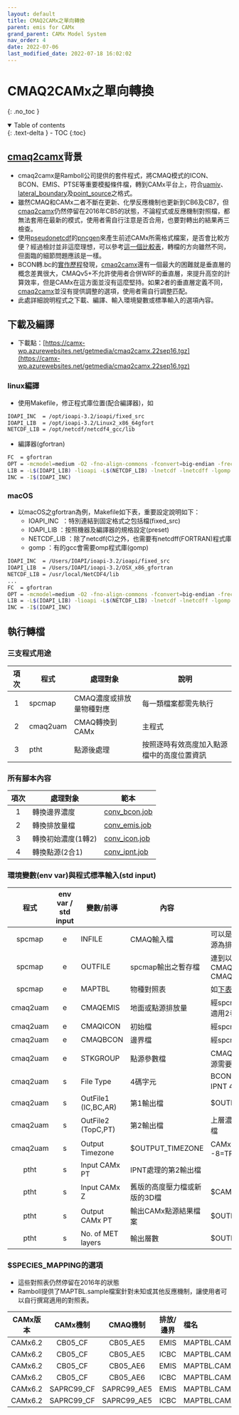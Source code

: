 ```yaml
---
layout: default
title: CMAQ2CAMx之單向轉換
parent: emis for CAMx
grand_parent: CAMx Model System
nav_order: 4
date: 2022-07-06
last_modified_date: 2022-07-18 16:02:02
---
```


# CMAQ2CAMx之單向轉換

{: .no_toc }

<details open markdown="block">
  <summary>
    Table of contents
  </summary>
  {: .text-delta }
- TOC
{:toc}
</details>

## [cmaq2camx][cmaq2camx]背景

- cmaq2camx是Ramboll公司提供的套件程式，將CMAQ模式的ICON、BCON、EMIS、PTSE等重要模擬條件檔，轉到CAMx平台上，符合[uamiv][uamiv]、[lateral_boundary][bnd]及[point_source][pnc_camx]之格式。
- 雖然CMAQ和CAMx二者不斷在更新、化學反應機制也更新到CB6及CB7，但[cmaq2camx][cmaq2camx]仍然停留在2016年CB5的狀態，不論程式或反應機制對照檔，都無法套用在最新的模式，使用者需自行注意是否合用，也要對轉出的結果再三檢查。
- 使用[pseudonetcdf][pseudonetcdf]的[pncgen][pncgen]來產生前述CAMx所需格式檔案，是否會比較方便？經過檢討並非這麼理想，可以參考[這一個比較表][camx2ioapivspncgen]，轉檔的方向雖然不同，但面臨的細節問題應該是一樣。
- BCON轉.bc的[實作歷程](https://sinotec2.github.io/FAQ/2022/06/29/SlimCMAQ2CAMx.html)發現，[cmaq2camx][cmaq2camx]還有一個最大的困難就是垂直層的概念差異很大，CMAQv5+不允許使用者合併WRF的垂直層，來提升高空的計算效率，但是CAMx在這方面並沒有這麼堅持。如果2者的垂直層定義不同，[cmaq2camx][cmaq2camx]並沒有提供調整的選項，使用者需自行調整匹配。
- 此處詳細說明程式之下載、編譯、輸入環境變數或標準輸入的選項內容。

## 下載及編譯

- 下載點：[https://camx-wp.azurewebsites.net/getmedia/cmaq2camx.22sep16.tgz](https://camx-wp.azurewebsites.net/getmedia/cmaq2camx.22sep16.tgz)

### linux編譯

- 使用Makefile，修正程式庫位置(配合編譯器)，如

```bash
IOAPI_INC  = /opt/ioapi-3.2/ioapi/fixed_src
IOAPI_LIB  = /opt/ioapi-3.2/Linux2_x86_64gfort
NETCDF_LIB = /opt/netcdf/netcdf4_gcc/lib
```

- 編譯器(gfortran)

```bash
FC  = gfortran
OPT = -mcmodel=medium -O2 -fno-align-commons -fconvert=big-endian -frecord-marker=4 -ffixed-line-length-0
LIB = -L$(IOAPI_LIB) -lioapi -L$(NETCDF_LIB) -lnetcdf -lnetcdff -lgomp
INC = -I$(IOAPI_INC)
```

### macOS
- 以macOS之gfortran為例，Makefile如下表，重要設定說明如下：
  - IOAPI_INC  ：特別連結到固定格式之包括檔(fixed_src)
  - IOAPI_LIB ：按照機器及編譯器的規格設定(preset)
  - NETCDF_LIB ：除了netcdf(C)之外，也需要有netcdff(FORTRAN)程式庫
  - gomp ：有的gcc會需要omp程式庫(gomp)

```bash
IOAPI_INC  = /Users/IOAPI/ioapi-3.2/ioapi/fixed_src
IOAPI_LIB  = /Users/IOAPI/ioapi-3.2/OSX_x86_gfortran
NETCDF_LIB = /usr/local/NetCDF4/lib
...
FC  = gfortran
OPT = -mcmodel=medium -O2 -fno-align-commons -fconvert=big-endian -frecord-marker=4 -ffixed-line-length-0
LIB = -L$(IOAPI_LIB) -lioapi -L$(NETCDF_LIB) -lnetcdf -lnetcdff -lgomp
INC = -I$(IOAPI_INC)
```

## 執行轉檔

### 三支程式用途

項次|程式|處理對象|說明
:-:|-|-|-
1|spcmap|CMAQ濃度或排放量物種對應|每一類檔案都需先執行
2|cmaq2uam|CMAQ轉換到CAMx|主程式
3|ptht|點源後處理|按照逐時有效高度加入點源檔中的高度位置資訊

### 所有腳本內容

項次|處理對象|範本
:-:|-|-
1|轉換邊界濃度|[conv_bcon.job](https://github.com/sinotec2/Focus-on-Air-Quality/blob/main/GridModels/POST/conv_bcon.job)
2|轉換排放量檔|[conv_emis.job](https://github.com/sinotec2/Focus-on-Air-Quality/blob/main/GridModels/POST/conv_emis.job)
3|轉換初始濃度(1轉2)|[conv_icon.job](https://github.com/sinotec2/Focus-on-Air-Quality/blob/main/GridModels/POST/conv_icon.job)
4|轉換點源(2合1)|[conv_ipnt.job](https://github.com/sinotec2/Focus-on-Air-Quality/blob/main/GridModels/POST/conv_ipnt.job)

### 環境變數(env var)與程式標準輸入(std input)

程式|env var / std input|變數/前導|內容|說明
:-:|:-:|-|-|-
spcmap|e|INFILE|CMAQ輸入檔|可以是前述4種檔案(點源為排放量檔)
spcmap|e|OUTFILE|spcmap輸出之暫存檔|連到以下CMAQEMIS, CMAQICON, CMAQBCON|最終會將其移除
spcmap|e|MAPTBL|物種對照表|如[下表](https://sinotec2.github.io/FAQ/2022/06/29/SlimCMAQ2CAMx.html#species_mapping的選項)|
cmaq2uam|e|CMAQEMIS|地面或點源排放量|經spcmap轉換結果，適用2者排放量檔
cmaq2uam|e|CMAQICON|初始檔|經spcmap轉換結果
cmaq2uam|e|CMAQBCON|邊界檔|經spcmap轉換結果
cmaq2uam|e|STKGROUP|點源參數檔|CMAQ原始檔。只有點源需要
cmaq2uam|s|File Type|4碼字元|BCON, ICON, EMIS, IPNT 4擇1
cmaq2uam|s|OutFile1 (IC,BC,AR)|第1輸出檔|$OUTPUT_CAMx_BC
cmaq2uam|s|OutFile2 (TopC,PT) |第2輸出檔|上層濃度或CAMx點源檔
cmaq2uam|s|Output Timezone|$OUTPUT_TIMEZONE|CAMx時區8=PST, -8=TPE
ptht|s|Input CAMx PT|IPNT處理的第2輸出檔|
ptht|s|Input CAMx Z|舊版的高度壓力檔或新版的3D檔|$CAMx_HEIGHT
ptht|s|Output CAMx PT|輸出CAMx點源結果檔案|$OUTPUT_CAMx_PNT
ptht|s|No. of MET layers|輸出層數|$OUTPUT_N_LAYERS

### $SPECIES_MAPPING的選項

- 這些對照表仍然停留在2016年的狀態
- Ramboll提供了MAPTBL.sample檔案針對未知或其他反應機制，讓使用者可以自行撰寫適用的對照表。

|CAMx版本|CAMx機制|CMAQ機制|排放/邊界|檔名|
|:-:|:-:|:-:|:-:|:-|
|CAMx6.2|CB05_CF|CB05_AE5|EMIS|MAPTBL.CAMx6.2_CB05_CF.CMAQ_CB05_AE5_EMIS|
|CAMx6.2|CB05_CF|CB05_AE5|ICBC|MAPTBL.CAMx6.2_CB05_CF.CMAQ_CB05_AE5_ICBC|
|CAMx6.2|CB05_CF|CB05_AE6|EMIS|MAPTBL.CAMx6.2_CB05_CF.CMAQ_CB05_AE6_EMIS|
|CAMx6.2|CB05_CF|CB05_AE6|ICBC|MAPTBL.CAMx6.2_CB05_CF.CMAQ_CB05_AE6_ICBC|
|CAMx6.2|SAPRC99_CF|SAPRC99_AE5|EMIS|MAPTBL.CAMx6.2_SAPRC99_CF.CMAQ_SAPRC99_AE5_EMIS|
|CAMx6.2|SAPRC99_CF|SAPRC99_AE5|ICBC|MAPTBL.CAMx6.2_SAPRC99_CF.CMAQ_SAPRC99_AE5_ICBC|

[cmaq2camx]: <https://camx-wp.azurewebsites.net/getmedia/cmaq2camx.22sep16.tgz> "CMAQ2CAMx converts CMAQ-formatted emissions and IC/BC files to CAMx Fortran binary formats.  See README and job scripts for more information.  You will need IO-API and netCDF libraries to compile and run this program.  Updated 8 April 2016 to process CAMx Polar and Mercator projections.  Updated 22 September 2016 to fix a minor bug checking map projection type for in-line point source files."
[uamiv]: <https://github.com/sinotec2/camxruns/wiki/CAMx(UAM)的檔案格式> "CAMx所有二進制 I / O文件的格式，乃是遵循早期UAM(城市空氣流域模型EPA，1990年）建立的慣例。 該二進制文件包含4筆不隨時間改變的表頭記錄，其後則為時間序列的數據記錄。詳見CAMx(UAM)的檔案格式"
[bnd]: <https://sinotec2.github.io/FAQ/2022/06/27/CAMx_BC.html#uamiv與lateral_boundary格式內容之比較> "uamiv與lateral_boundary格式內容之比較"
[pnc_camx]: <https://sinotec2.github.io/Focus-on-Air-Quality/utilities/netCDF/pncgen/#camx> "FAQ -> Utilitie -> NetCDF Relatives -> ncgen & pncgen -> CAMx"
[pseudonetcdf]: <https://github.com/barronh/pseudonetcdf/blob/master/scripts/pncgen> "PseudoNetCDF provides read, plot, and sometimes write capabilities for atmospheric science data formats including: CAMx (www.camx.org), RACM2 box-model outputs, Kinetic Pre-Processor outputs, ICARTT Data files (ffi1001), CMAQ Files, GEOS-Chem Binary Punch/NetCDF files, etc. visit  barronh /pseudonetcdf @GitHub."
[pncgen]: <https://sinotec2.github.io/Focus-on-Air-Quality/utilities/netCDF/pncgen/#pncgen> "FAQ -> Utilitie -> NetCDF Relatives -> ncgen & pncgen -> pncgen"
[camx2ioapivspncgen]: <https://sinotec2.github.io/FAQ/2022/07/04/CAMx2IOapi.html#camx2ioapi與pncgen之間的差異比較> "FAQ -> CAMx2IOAPI檔案之轉換 -> CAMx2IOAPI與pncgen之間的差異比較"
